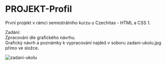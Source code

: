 # PROJEKT-Profil

První projekt v rámci semestrálního kurzu u Czechitas - HTML a CSS 1.

Zadání:   
Zpracování dle grafického návrhu.  
Grafický návrh a poznámky k vypracování najdeš v soboru zadani-ukolu.jpg přímo ve složce.  


![zadani-ukolu](https://user-images.githubusercontent.com/107427611/180048338-864418a0-ea54-4ddf-be16-1253d3bb82cd.jpg)
